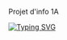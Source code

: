Projet d'info 1A

[![Typing SVG](https://readme-typing-svg.herokuapp.com?color=E33900&lines=On+va+tous+baiser;suuuuuuuuuuuuuuuuuuuuuuuuuu)](https://git.io/typing-svg)
